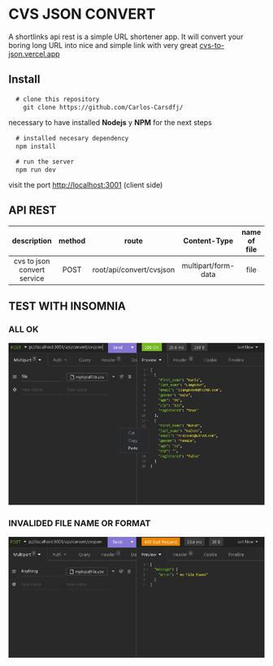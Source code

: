 # CVS JSON CONVERT

A shortlinks api rest
is a simple URL shortener app. It will convert your boring long URL into nice and simple link with very great
[cvs-to-json.vercel.app]()

## Install

```shell
  # clone this repository
    git clone https://github.com/Carlos-Carsdfj/

```

necessary to have installed **Nodejs** y **NPM** for the next steps

```shell
  # installed necesary dependency
  npm install
```

```shell
  # run the server
  npm run dev

```

visit the port [http://localhost:3001](http://localhost:3001) (client side)

## API REST

|         description         | method |          route           |    Content-Type     | name of file |
| :-------------------------: | :----: | :----------------------: | :-----------------: | :----------: |
| cvs to json convert service |  POST  | root/api/convert/cvsjson | multipart/form-data |     file     |

## TEST WITH INSOMNIA

### ALL OK

![alt](./assets/testInsomnia1.png)

### INVALIDED FILE NAME OR FORMAT

![alt](./assets/testInsomnia2.png)

